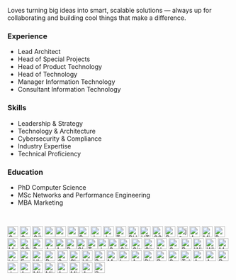 Loves turning big ideas into smart, scalable solutions — always up for collaborating and building cool things that make a difference.

### Experience

[](https://github.com/Faisal-Saleem/Faisal-Saleem/blob/main/README.md#professional-experience)

-  Lead Architect
-  Head of Special Projects
-  Head of Product Technology
-  Head of Technology
-  Manager Information Technology
-  Consultant Information Technology


### Skills

-  Leadership & Strategy
-  Technology & Architecture
-  Cybersecurity & Compliance
-  Industry Expertise
-  Technical Proficiency

### Education

[](https://github.com/Faisal-Saleem/Faisal-Saleem/blob/main/README.md#education)

-   PhD Computer Science
-   MSc Networks and Performance Engineering
-   MBA Marketing
<br>

<img src="https://icon.icepanel.io/Technology/svg/C.svg" alt="C" style="width:24px; height:24px;">&nbsp;<img src="https://icon.icepanel.io/Technology/svg/C%2B%2B-%28CPlusPlus%29.svg" alt="C++" style="width:24px; height:24px;">&nbsp;<img src="https://icon.icepanel.io/Technology/svg/C%23-%28CSharp%29.svg" alt="C#" style="width:24px; height:24px;">&nbsp;<img src="https://icon.icepanel.io/Technology/svg/Objective-C.svg" style="width:24px; height:24px;" ><img src="https://icon.icepanel.io/Technology/svg/.NET.svg" style="width:24px; height:24px;">&nbsp;<img src="https://icon.icepanel.io/Technology/svg/.NET-core.svg" style="width:24px; height:24px;"><img src="https://icon.icepanel.io/Technology/svg/Python.svg" alt="Python" style="width:24px; height:24px;">&nbsp;<img src="https://icon.icepanel.io/Technology/svg/Java.svg" alt="Java" style="width:24px; height:24px;">&nbsp;<img src="https://icon.icepanel.io/Technology/svg/JavaScript.svg" alt="JavaScript" style="width:24px; height:24px;">&nbsp;<img src="https://icon.icepanel.io/Technology/svg/TypeScript.svg" alt="TypeScript" style="width:24px; height:24px;">&nbsp;<img src="https://icon.icepanel.io/Technology/svg/PHP.svg" alt="PHP" style="width:24px; height:24px;">&nbsp;<img src="https://icon.icepanel.io/Technology/svg/HTML5.svg" alt="HTML5" style="width:24px; height:24px;">&nbsp;<img src="https://icon.icepanel.io/Technology/svg/CSS3.svg" alt="CSS3" style="width:24px; height:24px;">&nbsp;<img src="https://icon.icepanel.io/Technology/svg/Bootstrap.svg" alt="Bootstrap" style="width:24px; height:24px;">&nbsp;<img src="https://icon.icepanel.io/Technology/svg/jQuery.svg" alt="jQuery" style="width:24px; height:24px;">&nbsp;<img src="https://icon.icepanel.io/Technology/svg/Azure-SQL-Database.svg" alt="Azure SQL Database" style="width:24px; height:24px;">&nbsp;<img src="https://icon.icepanel.io/Technology/png-shadow-512/Microsoft-SQL-Server.png" alt="Microsoft SQL Server" style="width:24px; height:24px;">&nbsp;<img src="https://icon.icepanel.io/Technology/svg/PostgresSQL.svg" alt="PostgreSQL" style="width:24px; height:24px;">&nbsp;<img src="https://icon.icepanel.io/Technology/svg/MySQL.svg" alt="MySQL" style="width:24px; height:24px;">&nbsp;<img src="https://icon.icepanel.io/Technology/png-shadow-512/SQLite.png" alt="SQLite" style="width:24px; height:24px;">&nbsp;<img src="https://icon.icepanel.io/Technology/svg/Redis.svg" alt="Redis" style="width:24px; height:24px;">&nbsp;<img src="https://icon.icepanel.io/Technology/svg/Azure.svg" alt="Azure" style="width:24px; height:24px;"><img src="https://icon.icepanel.io/Technology/svg/Azure-Devops.svg" alt="Azure DevOps" style="width:24px; height:24px;"><img src="https://icon.icepanel.io/Technology/svg/Docker.svg" alt="Docker" style="width:24px; height:24px;"><img src="https://icon.icepanel.io/Technology/svg/Cloudflare.svg" alt="Cloudflare" style="width:24px; height:24px;"><img src="https://icon.icepanel.io/Technology/svg/HashiCorp-Terraform.svg" alt="Terraform" style="width:24px; height:24px;"><img src="https://icon.icepanel.io/Technology/svg/Jenkins.svg" alt="Jenkins" style="width:24px; height:24px;"><img src="https://icon.icepanel.io/Technology/svg/SonarQube.svg" alt="SonarQube" style="width:24px; height:24px;"><img src="https://icon.icepanel.io/Technology/svg/Git.svg" alt="Git" style="width:24px; height:24px;">&nbsp;<img src="https://icon.icepanel.io/Technology/png-shadow-512/GitHub.png" alt="GitHub" style="width:24px; height:24px;">&nbsp;<img src="https://icon.icepanel.io/Technology/svg/GitHub-Actions.svg"  alt="GitHub Actions" style="width:24px; height:24px;">&nbsp;<img src="https://icon.icepanel.io/Technology/svg/NuGet.svg" alt="NuGet" style="width:24px; height:24px;">&nbsp;<img src="https://icon.icepanel.io/Technology/svg/Swagger.svg" alt="Swagger" style="width:24px; height:24px;">&nbsp;<img src="https://icon.icepanel.io/Technology/svg/Postman.svg" alt="Postman" style="width:24px; height:24px;">&nbsp;<img src="https://icon.icepanel.io/Technology/svg/Windows-8.svg" alt="Windows 8" style="width:24px; height:24px;">&nbsp;<img src="https://icon.icepanel.io/Technology/svg/Windows-11.svg" alt="Windows 11" style="width:24px; height:24px;">&nbsp;<img src="https://icon.icepanel.io/Technology/svg/MS-DOS.svg" alt="MS-DOS" style="width:24px; height:24px;">&nbsp;<img src="https://icon.icepanel.io/Technology/png-shadow-512/Linux.png" alt="Linux" style="width:24px; height:24px;">&nbsp;<img src="https://icon.icepanel.io/Technology/svg/Fedora.svg" alt="Fedora" style="width:24px; height:24px;">&nbsp;<img src="https://icon.icepanel.io/Technology/svg/Ubuntu.svg" alt="Ubuntu" style="width:24px; height:24px;">&nbsp;<img src="https://icon.icepanel.io/Technology/svg/Red-Hat.svg" alt="Red Hat" style="width:24px; height:24px;">&nbsp;<img src="https://icon.icepanel.io/Technology/svg/Salesforce.svg" alt="Salesforce" style="width:24px; height:24px;">&nbsp;<img src="https://icon.icepanel.io/Technology/svg/Slack.svg" alt="Slack" style="width:24px; height:24px;">&nbsp;<img src="https://icon.icepanel.io/Technology/svg/Vim.svg" alt="Vim" style="width:24px; height:24px;">&nbsp;<img src="https://icon.icepanel.io/Technology/png-shadow-512/Powershell.png" alt="PowerShell" style="width:24px; height:24px;">&nbsp;<img src="https://icon.icepanel.io/Technology/png-shadow-512/Markdown.png" alt="Markdown" style="width:24px; height:24px;">&nbsp;<img src="https://icon.icepanel.io/Technology/png-shadow-512/LaTeX.png" alt="LaTeX" style="width:24px; height:24px;">&nbsp;<img src="https://w7.pngwing.com/pngs/370/676/png-transparent-active-directory-microsoft-azure-on-premises-software-identity-management-cloud-computing-connect-blue-angle-triangle-thumbnail.png" alt="Active Directory" style="width:24px; height:24px;">&nbsp;<img src="https://icon.icepanel.io/Technology/svg/Rider.svg" alt="Rider" style="width:24px; height:24px;">&nbsp;<img src="https://icon.icepanel.io/Technology/svg/RabbitMQ.svg" alt="RabbitMQ" style="width:24px; height:24px;">&nbsp;<img src="https://icon.icepanel.io/Technology/svg/Selenium.svg" alt="Selenium" style="width:24px; height:24px;">&nbsp;<img src="https://icon.icepanel.io/Technology/svg/Tailwind-CSS.svg" alt="Tailwind-CSS" style="width:24px; height:24px;">&nbsp;<img src="https://icon.icepanel.io/Technology/svg/Apache-Spark.svg" alt="Apache Spark" style="width:24px; height:24px;">&nbsp;<img src="https://icon.icepanel.io/Technology/png-shadow-512/AWS.png" alt="AWS" style="width:24px; height:24px;">&nbsp;<img src="https://icon.icepanel.io/Technology/png-shadow-512/Bash.png" alt="Bash" style="width:24px; height:24px;">&nbsp;<img src="https://icon.icepanel.io/Technology/png-shadow-512/Jupyter.png" alt="Jupyter" style="width:24px; height:24px;">&nbsp;<img src="https://encrypted-tbn0.gstatic.com/images?q=tbn:ANd9GcRs5p59yvc8E7faSdStVJHm_sDWG9TKXGBKog&s" alt="Azure Synapse" style="width:24px; height:24px;">&nbsp;<img src="https://upload.wikimedia.org/wikipedia/commons/thumb/e/ea/Microsoft_Exchange_%282019-present%29.svg/1200px-Microsoft_Exchange_%282019-present%29.svg.png" alt="Microsoft Exchange" style="width:24px; height:24px;">&nbsp;<img src="https://upload.wikimedia.org/wikipedia/commons/thumb/0/0e/Microsoft_365_%282022%29.svg/1862px-Microsoft_365_%282022%29.svg.png" alt="Microsoft Office 365" style="width:24px; height:24px;">&nbsp;<img src="https://images.contentstack.io/v3/assets/blt28ff6c4a2cf43126/blt374f78240c081396/64772700621e536f392fbb47/Azure_Active_Directory_1_Integrations_Feature_Array_Item_Image.png?auto=webp&disable=upscale&width=3840&quality=75" alt="Active Directory" style="width:24px; height:24px;">&nbsp;<img src="https://upload.wikimedia.org/wikipedia/commons/a/a7/Microsoft_Launcher_logo.png" alt="Microsoft Intune" style="width:24px; height:24px;">&nbsp;<img src="https://www.netreo.com/wp-content/uploads/2023/11/Azure-Data-Factory_COLOR.png" alt="Azure Data Factory" style="width:24px; height:24px;">&nbsp;<img src="https://skillforge.com/wp-content/uploads/2021/01/Power_BI-300x300.png" alt="Power Bi" style="width:24px; height:24px;">
